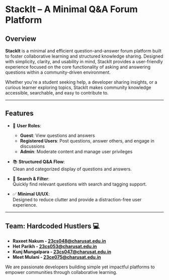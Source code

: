 # StackIt – A Minimal Q&A Forum Platform

## Overview

**StackIt** is a minimal and efficient question-and-answer forum platform built to foster collaborative learning and structured knowledge sharing. Designed with simplicity, clarity, and usability in mind, StackIt provides a user-friendly experience focused on the core functionality of asking and answering questions within a community-driven environment.

Whether you're a student seeking help, a developer sharing insights, or a curious learner exploring topics, StackIt makes community knowledge accessible, searchable, and easy to contribute to.

---

## Features

- 👤 **User Roles**:  
  - **Guest**: View questions and answers  
  - **Registered Users**: Post questions, answer others, and engage in discussions  
  - **Admin**: Moderate content and manage user privileges

- 📚 **Structured Q&A Flow**:  
  Clean and categorized display of questions and answers.

- 🔎 **Search & Filter**:  
  Quickly find relevant questions with search and tagging support.

- ✅ **Minimal UI/UX**:  
  Designed to reduce clutter and provide a distraction-free user experience.

---

## Team: Hardcoded Hustlers 💻

- **Raxeet Nakum - 23cs048@charusat.edu.in**  
- **Het Parikh - 23cs053@charusat.edu.in**  
- **Kunj Mungalpara - 23cs047@charusat.edu.in**  
- **Meet Mulani - 23ce075@charusat.edu.in**

We are passionate developers building simple yet impactful platforms to empower communities through collaborative learning.

